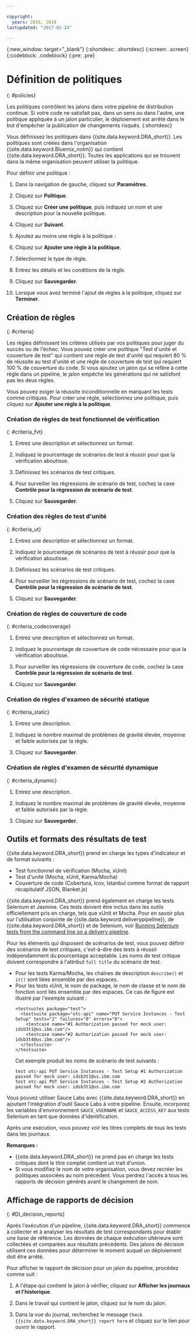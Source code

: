 ```yaml
---

copyright:
  years: 2016, 2018
lastupdated: "2017-02-24"

---
```


{:new_window: target="_blank"}
{:shortdesc: .shortdesc}
{:screen: .screen}
{:codeblock: .codeblock}
{:pre: .pre}

# Définition de politiques
{: #policies}

Les politiques contrôlent les jalons dans votre pipeline de distribution continue. Si votre code ne satisfait pas, dans un sens ou dans l'autre, une politique appliquée à un jalon particulier, le déploiement est arrêté dans le but d'empêcher la publication de changements risqués. 
{:shortdesc}

Vous définissez les politiques dans {{site.data.keyword.DRA_short}}. Les politiques sont créées dans l'organisation {{site.data.keyword.Bluemix_notm}} qui contient {{site.data.keyword.DRA_short}}. Toutes les applications qui se trouvent dans la même organisation peuvent utiliser la politique. 

Pour définir une politique :

1. Dans la navigation de gauche, cliquez sur **Paramètres**.

2. Cliquez sur **Politique**.

3. Cliquez sur **Créer une politique**, puis indiquez un nom et une description pour la nouvelle politique.

4. Cliquez sur **Suivant**.

4. Ajoutez au moins une règle à la politique :
  1. Cliquez sur **Ajouter une règle à la politique**.
  2. Sélectionnez le type de règle.
  3. Entrez les détails et les conditions de la règle.
  4. Cliquez sur **Sauvegarder**.

5. Lorsque vous avez terminé l'ajout de règles à la politique, cliquez sur **Terminer**.

## Création de règles
{: #criteria}

Les règles définissent les critères utilisés par vos politiques pour juger du succès ou de l'échec. Vous pouvez créer une politique "Test d'unité et couverture de test" qui contient une règle de test d'unité qui requiert 80 % de réussite au test d'unité et une règle de couverture de test qui requiert 100 % de couverture du code. Si vous ajoutez un jalon qui se réfère à cette règle dans un pipeline, le jalon empêche les générations qui ne satisfont pas les deux règles. 

Vous pouvez exiger la réussite inconditionnelle en marquant les tests comme critiques. Pour créer une règle, sélectionnez une politique, puis cliquez sur **Ajouter une règle à la politique**. 

### Création de règles de test fonctionnel de vérification
{: #criteria_fvt}

1. Entrez une description et sélectionnez un format.

2. Indiquez le pourcentage de scénarios de test à réussir pour que la vérification aboutisse.

3. Définissez les scénarios de test critiques.

4. Pour surveiller les régressions de scénario de test, cochez la case **Contrôle pour la régression de scénario de test**.

5. Cliquez sur **Sauvegarder**.


### Création des règles de test d'unité
{: #criteria_ut}

1. Entrez une description et sélectionnez un format.

2. Indiquez le pourcentage de scénarios de test à réussir pour que la vérification aboutisse.

3. Définissez les scénarios de test critiques.

4. Pour surveiller les régressions de scénario de test, cochez la case **Contrôle pour la régression de scénario de test**.

5. Cliquez sur **Sauvegarder**.


### Création de règles de couverture de code
{: #criteria_codecoverage}

1. Entrez une description et sélectionnez un format.

2. Indiquez le pourcentage de couverture de code nécessaire pour que la vérification aboutisse.

3. Pour surveiller les régressions de couverture de code, cochez la case **Contrôle pour la régression de scénario de test**.

4. Cliquez sur **Sauvegarder**.

### Création de règles d'examen de sécurité statique
{: #criteria_static}

1. Entrez une description.

2. Indiquez le nombre maximal de problèmes de gravité élevée, moyenne et faible autorisés par la règle. 

3. Cliquez sur **Sauvegarder**.

### Création de règles d'examen de sécurité dynamique
{: #criteria_dynamic}

1. Entrez une description.

2. Indiquez le nombre maximal de problèmes de gravité élevée, moyenne et faible autorisés par la règle. 

3. Cliquez sur **Sauvegarder**.

## Outils et formats des résultats de test

{{site.data.keyword.DRA_short}} prend en charge les types d'indicateur et de format suivants :

* Test fonctionnel de vérification (Mocha, xUnit)
* Test d'unité (Mocha, xUnit, Karma/Mocha)
* Couverture de code (Cobertura, lcov, Istanbul comme format de rapport récapitulatif JSON, Blanket.js)

{{site.data.keyword.DRA_short}} prend également en charge les tests Selenium et Jasmine. Ces tests doivent être inclus dans les outils officiellement pris en charge, tels que xUnit et Mocha. Pour en savoir plus sur l'utilisation conjointe de {{site.data.keyword.deliverypipeline}}, de {{site.data.keyword.DRA_short}} et de Selenium, voir [Running Selenium tests from the command line on a delivery pipeline](https://developer.ibm.com/devops-services/2016/07/21/running-selenium-tests-command-line-delivery-pipeline/).

Pour les éléments qui disposent de scénarios de test, vous pouvez définir des scénarios de test critiques, c'est-à-dire des tests à réussir indépendamment du pourcentage acceptable. Les noms de test critique doivent correspondre à l'attribut `full title` du scénario de test.    
* Pour les tests Karma/Mocha, les chaînes de description `describe()` et `it()` sont liées ensemble par des espaces.
* Pour les tests xUnit, le nom de package, le nom de classe et le nom de fonction sont liés ensemble par des espaces. Ce cas de figure est illustré par l'exemple suivant :
  ```
  <testsuites package="test">
    <testsuite package="otc-api" name="PUT Service Instances - Test Setup" tests="2" failures="0" errors="0">
      <testcase name="#1 Authorization passed for mock user: idsb3t1@us.ibm.com"/>
      <testcase name="#2 Authorization passed for mock user: idsb3t4@us.ibm.com"/>
    </testsuite>
  </testsuite>
  ```
  Cet exemple produit les noms de scénario de test suivants :
  ```
  test otc-api PUT Service Instances - Test Setup #1 Authorization passed for mock user: idsb3t1@us.ibm.com
  test otc-api PUT Service Instances - Test Setup #2 Authorization passed for mock user: idsb3t1@us.ibm.com
  ```

Vous pouvez utiliser Sauce Labs avec {{site.data.keyword.DRA_short}} en ajoutant l'intégration d'outil Sauce Labs à votre pipeline. Ensuite, incorporez les variables d'environnement `SAUCE_USERNAME` et `SAUCE_ACCESS_KEY` aux tests Selenium en tant que données d'identification.

Après une exécution, vous pouvez voir les titres complets de tous les tests dans les journaux.  

**Remarques :**
* {{site.data.keyword.DRA_short}} ne prend pas en charge les tests critiques dont le titre complet contient un trait d'union.    
* Si vous modifiez le nom de votre organisation, vous devez recréer les politiques associées au nom précédent. Vous perdrez l'accès à tous les rapports de décision générés avant le changement de nom.

## Affichage de rapports de décision    
{: #DI_decision_reports}

Après l'exécution d'un pipeline, {{site.data.keyword.DRA_short}} commence à collecter et à analyser les résultats de test correspondants pour établir une base de référence. Les données de chaque exécution ultérieure sont collectées et comparées aux résultats précédents. Des jalons de décision utilisent ces données pour déterminer le moment auquel un déploiement doit être arrêté. 

Pour afficher le rapport de décision pour un jalon du pipeline, procédez comme suit :

   1. A l'étape qui contient le jalon à vérifier, cliquez sur **Afficher les journaux et l'historique**.

   2. Dans le travail qui contient le jalon, cliquez sur le nom du jalon.

   3. Dans la vue du journal, recherchez le message `Check {{site.data.keyword.DRA_short}} report here` et cliquez sur le lien pour ouvrir le rapport.
